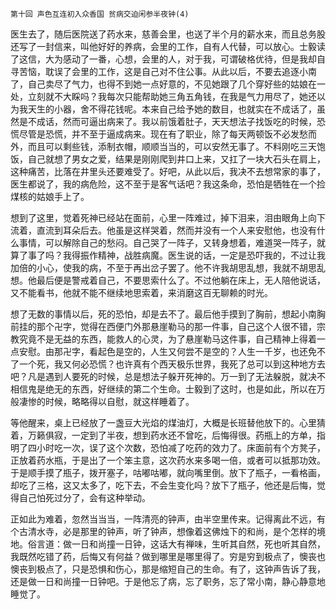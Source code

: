     第十回 声色互连初入众香国 贫病交迫闲参半夜钟(4) 

   医生去了，随后医院送了药水来，慈善会里，也送了半个月的薪水来，而且总务股还写了一封信来，叫他好好的养病，会里的工作，自有人代替，可以放心。士毅读了这信，大为感动了一番，心想，会里的人，对于我，可谓破格优待，但是我却自寻苦恼，耽误了会里的工作，这是自己对不住公事。从此以后，不要去追逐小南了，自己卖尽了气力，也得不到她一点好意的，不见她跟了几个穿好些的姑娘在一处，立刻就不大睬吗？我每次只能帮助她三角五角钱，在我是气力用尽了，她还以为我天生的小器，舍不得花钱呢。本来自己给予她的数目，也就实在不成话了，虽然是不成话，然而可逼出病来了。我以前饿着肚子，天天想法子找饭吃的时候，恐慌尽管是恐慌，并不至于逼成病来。现在有了职业，除了每天两顿饭不必发愁而外，而且可以剩些钱，添制衣帽，顺顺当当的，可以安然无事了。不料刚吃三天饱饭，自己就想了男女之爱，结果是刚刚爬到井口上来，又扛了一块大石头在肩上，这种痛苦，比落在井里头还要难受了。好吧，从此以后，我决不去想常家的事了，医生都说了，我的病危险，这不至于是客气话吧？我这条命，恐怕是牺牲在一个捡煤核的姑娘手上了。

   想到了这里，觉着死神已经站在面前，心里一阵难过，掉下泪来，泪由眼角上向下流着，直流到耳朵后去。他虽是这样哭着，然而并没有一个人来安慰他，也没有什么事情，可以解除自己的愁闷。自己哭了一阵子，又转身想着，难道哭一阵子，就算了事了吗？我得振作精神，战胜病魔。医生说的话，一定是恐吓我的，不过让我加倍的小心，使我的病，不至于再出岔子罢了。他不许我胡思乱想，我就不胡思乱想。他最后便是警戒着自己，不要思索什么了。不过他躺在床上，无人陪他说话，又不能看书，他就不能不继续地思索着，来消磨这百无聊赖的时光。

   想了无数的事情以后，死的恐怕，却是去不了。最后他手摸到了胸前，想起小南胸前挂的那个卍字，觉得在西便门外那悬崖勒马的那一件事，自己这个人很不错，宗教究竟不是无益的东西，能救人的心灵，为了悬崖勒马这件事，自己精神上得着一点安慰。由那卍字，看起色是空的，人生又何尝不是空的？人生一千岁，也还免不了一个死，我又何必恐慌？也许真有个西天极乐世界，我死了总可以到这种地方去吧？凡是遇到人要死的时候，总是想法子躲开死神的。万一到了无法躲脱，就决不相信鬼是绝无的东西，好继续的第二个生命。士毅到了这时，也是如此，所以在万般凄惨的时候，略略得以自慰，就这样睡着了。

   等他醒来，桌上已经放了一盏豆大光焰的煤油灯，大概是长班替他放下的。心里猜着，万籁俱寂，一定到了半夜，想到药水还不曾吃，后悔得很。药瓶上的方单，指明了四小时吃一次，误了这个次数，恐怕减了吃药的效力了。床面前有个方凳子，正放着药水瓶，于是出了一个笨主意，这次药水来多喝一倍，或者可以抵那功效。于是顺手摸了瓶子，拨开塞子，咕嘟咕嘟，就向嘴里倒。放下了瓶子，一看格画，却吃了三格，这又太多了，吃下去，不会生变化吗？放下了瓶子，他还是后悔，觉得自己怕死过分了，会有这种举动。

   正如此为难着，忽然当当当，一阵清亮的钟声，由半空里传来。记得离此不远，有个古清水寺，必是那里的钟声，听了钟声，想像着这佛烛下的和尚，是个怎样的境地。俗言道：做一日和尚撞一日钟，这话大有禅味，生听其自然，死也听其自然，我既然吃错了药，后悔又有何益？做到哪里是哪里得了。穷是穷到极点了，懊丧也懊丧到极点了，只是恐惧和伤心，那是缩短自己的生命。有了，这钟声告诉了我，还是做一日和尚撞一日钟吧。于是他忘了病，忘了职务，忘了常小南，静心静意地睡觉了。

